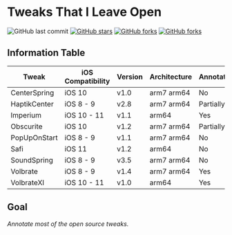 # Tweaks That I Leave Open

![GitHub last commit](https://img.shields.io/github/last-commit/LacertosusRepo/Open-Source-Tweaks.svg?style=for-the-badge)
[![GitHub stars](https://img.shields.io/github/stars/LacertosusRepo/Open-Source-Tweaks.svg?style=for-the-badge)](https://github.com/LacertosusRepo/Open-Source-Tweaks/stargazers)
[![GitHub forks](https://img.shields.io/github/forks/LacertosusRepo/Open-Source-Tweaks.svg?style=for-the-badge)](https://github.com/LacertosusRepo/Open-Source-Tweaks/network)
[![GitHub forks](https://img.shields.io/github/license/LacertosusRepo/Open-Source-Tweaks.svg?style=for-the-badge)](https://github.com/LacertosusRepo/Open-Source-Tweaks/license)

## Information Table

| Tweak | iOS Compatibility | Version | Architecture | Annotated |
| ----- | ----------------- | ------- | ------------ | --------- |
| CenterSpring | iOS 10 | v1.0 | arm7 arm64 | No |
| HaptikCenter | iOS 8 - 9 | v2.8 | arm7 arm64 | Partially |
| Imperium | iOS 10 - 11 | v1.1 |arm64 | Yes |
| Obscurite | iOS 10 | v1.2 | arm7 arm64 | Partially |
| PopUpOnStart | iOS 8 - 9 | v1.1 | arm7 arm64 | No |
| Safi | iOS 11 | v1.2 | arm64 | No |
| SoundSpring | iOS 8 - 9 | v3.5 | arm7 arm64 | No |
| Volbrate | iOS 8 - 9 | v1.4 | arm7 arm64 | Yes |
| VolbrateXI | iOS 10 - 11 | v1.0 | arm64 | Yes |

## Goal
*Annotate most of the open source tweaks.*
